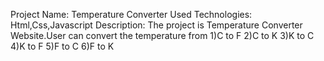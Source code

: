 Project Name: Temperature Converter
Used Technologies: Html,Css,Javascript
Description: The project is Temperature Converter Website.User can convert the temperature from
1)C to F
2)C to K
3)K to C
4)K to F
5)F to C
6)F to K
